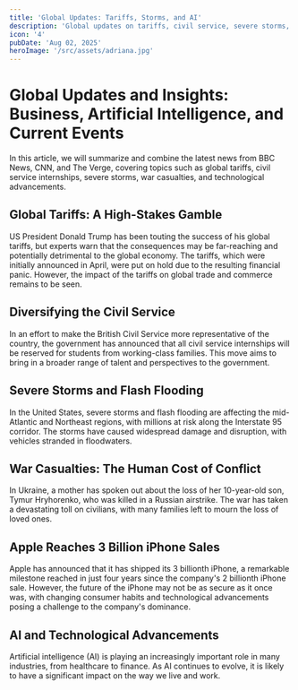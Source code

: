 ```yaml
---
title: 'Global Updates: Tariffs, Storms, and AI'
description: 'Global updates on tariffs, civil service, severe storms, war casualties, and AI advancements.'
icon: '4'
pubDate: 'Aug 02, 2025'
heroImage: '/src/assets/adriana.jpg'
---
```


**Global Updates and Insights: Business, Artificial Intelligence, and Current Events**
======================================================

In this article, we will summarize and combine the latest news from BBC News, CNN, and The Verge, covering topics such as global tariffs, civil service internships, severe storms, war casualties, and technological advancements.

**Global Tariffs: A High-Stakes Gamble**
-----------------------------------

US President Donald Trump has been touting the success of his global tariffs, but experts warn that the consequences may be far-reaching and potentially detrimental to the global economy. The tariffs, which were initially announced in April, were put on hold due to the resulting financial panic. However, the impact of the tariffs on global trade and commerce remains to be seen.

**Diversifying the Civil Service**
------------------------------

In an effort to make the British Civil Service more representative of the country, the government has announced that all civil service internships will be reserved for students from working-class families. This move aims to bring in a broader range of talent and perspectives to the government.

**Severe Storms and Flash Flooding**
--------------------------------

In the United States, severe storms and flash flooding are affecting the mid-Atlantic and Northeast regions, with millions at risk along the Interstate 95 corridor. The storms have caused widespread damage and disruption, with vehicles stranded in floodwaters.

**War Casualties: The Human Cost of Conflict**
---------------------------------------------

In Ukraine, a mother has spoken out about the loss of her 10-year-old son, Tymur Hryhorenko, who was killed in a Russian airstrike. The war has taken a devastating toll on civilians, with many families left to mourn the loss of loved ones.

**Apple Reaches 3 Billion iPhone Sales**
--------------------------------------

Apple has announced that it has shipped its 3 billionth iPhone, a remarkable milestone reached in just four years since the company's 2 billionth iPhone sale. However, the future of the iPhone may not be as secure as it once was, with changing consumer habits and technological advancements posing a challenge to the company's dominance.

**AI and Technological Advancements**
------------------------------------

Artificial intelligence (AI) is playing an increasingly important role in many industries, from healthcare to finance. As AI continues to evolve, it is likely to have a significant impact on the way we live and work.
